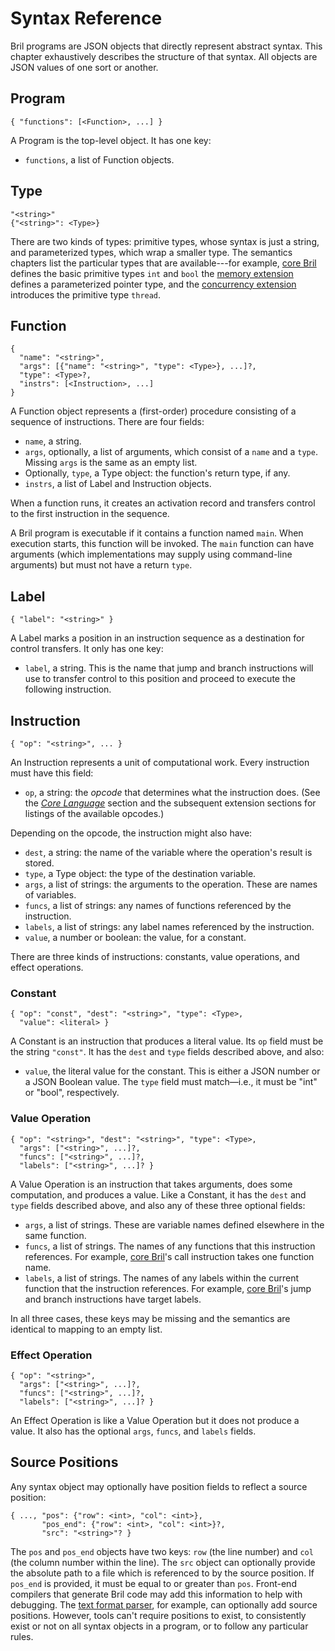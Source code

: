 Syntax Reference
================

Bril programs are JSON objects that directly represent abstract syntax.
This chapter exhaustively describes the structure of that syntax.
All objects are JSON values of one sort or another.

Program
-------

    { "functions": [<Function>, ...] }

A Program is the top-level object.
It has one key:

* `functions`, a list of Function objects.

Type
----

    "<string>"
    {"<string>": <Type>}

There are two kinds of types: primitive types, whose syntax is just a string, and parameterized types, which wrap a smaller type.
The semantics chapters list the particular types that are available---for example, [core Bril](core.md) defines the basic primitive types `int` and `bool`
the [memory extension](memory.md) defines a parameterized pointer type,
and the [concurrency extension](concurrency.md) introduces the primitive type `thread`.

Function
--------

    {
      "name": "<string>",
      "args": [{"name": "<string>", "type": <Type>}, ...]?,
      "type": <Type>?,
      "instrs": [<Instruction>, ...]
    }

A Function object represents a (first-order) procedure consisting of a sequence of instructions.
There are four fields:

* `name`, a string.
* `args`, optionally, a list of arguments, which consist of a `name` and a `type`. Missing `args` is the same as an empty list.
* Optionally, `type`, a Type object: the function's return type, if any.
* `instrs`, a list of Label and Instruction objects.

When a function runs, it creates an activation record and transfers control to the first instruction in the sequence.

A Bril program is executable if it contains a function named `main`.
When execution starts, this function will be invoked.
The `main` function can have arguments (which implementations may supply using command-line arguments) but must not have a return `type`.

Label
-----

    { "label": "<string>" }

A Label marks a position in an instruction sequence as a destination for control transfers.
It only has one key:

* `label`, a string. This is the name that jump and branch instructions will use to transfer control to this position and proceed to execute the following instruction.

Instruction
-----------

    { "op": "<string>", ... }

An Instruction represents a unit of computational work.
Every instruction must have this field:

* `op`, a string: the *opcode* that determines what the instruction does.
  (See the [*Core Language*](core.md) section and the subsequent extension sections for listings of the available opcodes.)

Depending on the opcode, the instruction might also have:

* `dest`, a string: the name of the variable where the operation's result is stored.
* `type`, a Type object: the type of the destination variable.
* `args`, a list of strings: the arguments to the operation. These are names of variables.
* `funcs`, a list of strings: any names of functions referenced by the instruction.
* `labels`, a list of strings: any label names referenced by the instruction.
* `value`, a number or boolean: the value, for a constant.

There are three kinds of instructions: constants, value operations, and effect operations.

### Constant

    { "op": "const", "dest": "<string>", "type": <Type>,
      "value": <literal> }

A Constant is an instruction that produces a literal value.
Its `op` field must be the string `"const"`.
It has the `dest` and `type` fields described above, and also:

* `value`, the literal value for the constant.
  This is either a JSON number or a JSON Boolean value.
  The `type` field must match—i.e., it must be "int" or "bool", respectively.

### Value Operation

    { "op": "<string>", "dest": "<string>", "type": <Type>,
      "args": ["<string>", ...]?,
      "funcs": ["<string>", ...]?,
      "labels": ["<string>", ...]? }

A Value Operation is an instruction that takes arguments, does some computation, and produces a value.
Like a Constant, it has the `dest` and `type` fields described above, and also any of these three optional fields:

* `args`, a list of strings.
  These are variable names defined elsewhere in the same function.
* `funcs`, a list of strings.
  The names of any functions that this instruction references. For example, [core Bril](core.md)'s call instruction takes one function name.
* `labels`, a list of strings.
  The names of any labels within the current function that the instruction references. For example, [core Bril](core.md)'s jump and branch instructions have target labels.

In all three cases, these keys may be missing and the semantics are identical to mapping to an empty list.

### Effect Operation

    { "op": "<string>",
      "args": ["<string>", ...]?,
      "funcs": ["<string>", ...]?,
      "labels": ["<string>", ...]? }

An Effect Operation is like a Value Operation but it does not produce a value.
It also has the optional `args`, `funcs`, and `labels` fields.

Source Positions
----------------

Any syntax object may optionally have position fields to reflect a source position:

    { ..., "pos": {"row": <int>, "col": <int>},
           "pos_end": {"row": <int>, "col": <int>}?,
           "src": "<string>"? }

The `pos` and `pos_end` objects have two keys: `row` (the line number) and `col` (the column number within the line). The `src` object can optionally provide the absolute path to a file which is referenced to by the source position.
If `pos_end` is provided, it must be equal to or greater than `pos`.
Front-end compilers that generate Bril code may add this information to help with debugging.
The [text format parser](../tools/text.md), for example, can optionally add source positions.
However, tools can't require positions to exist, to consistently exist or not on all syntax objects in a program, or to follow any particular rules.
